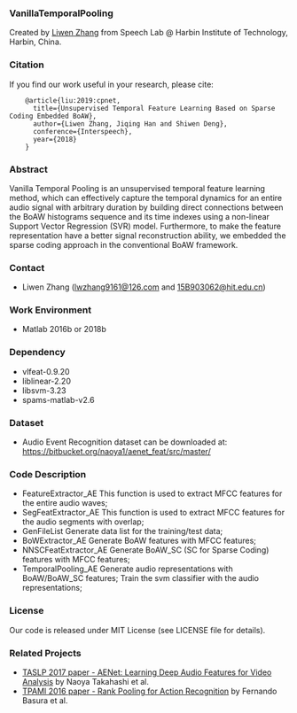 ### VanillaTemporalPooling
Created by <a href="https://github.com/zlw9161">Liwen Zhang</a> from Speech Lab @ Harbin Institute of Technology, Harbin, China.

### Citation
If you find our work useful in your research, please cite:

        @article{liu:2019:cpnet,
          title={Unsupervised Temporal Feature Learning Based on Sparse Coding Embedded BoAW},
          author={Liwen Zhang, Jiqing Han and Shiwen Deng},
          conference={Interspeech},
          year={2018}
        }

### Abstract
Vanilla Temporal Pooling is an unsupervised temporal feature learning method, which can effectively capture the temporal dynamics for an entire audio signal with arbitrary duration by building direct connections between the BoAW histograms sequence and its time indexes using a non-linear Support Vector Regression (SVR) model. Furthermore, to make the feature representation have a better signal reconstruction ability, we embedded the sparse coding approach in the conventional BoAW framework. 

### Contact
* Liwen Zhang (lwzhang9161@126.com and 15B903062@hit.edu.cn)

### Work Environment
* Matlab 2016b or 2018b

### Dependency
* vlfeat-0.9.20
* liblinear-2.20
* libsvm-3.23
* spams-matlab-v2.6

### Dataset
* Audio Event Recognition dataset can be downloaded at:
https://bitbucket.org/naoya1/aenet_feat/src/master/

### Code Description
* FeatureExtractor_AE
This function is used to extract MFCC features for the entire audio waves;
* SegFeatExtractor_AE
This function is used to extract MFCC features for the audio segments with overlap;
* GenFileList
Generate data list for the training/test data;
* BoWExtractor_AE
Generate BoAW features with MFCC features;
* NNSCFeatExtractor_AE
Generate BoAW_SC (SC for Sparse Coding) features with MFCC features;
* TemporalPooling_AE
Generate audio representations with BoAW/BoAW_SC features;
Train the svm classifier with the audio representations;

### License
Our code is released under MIT License (see LICENSE file for details).

### Related Projects
* [TASLP 2017 paper - AENet: Learning Deep Audio Features for Video Analysis](http://arxiv.org/pdf/1701.00599) by Naoya Takahashi et al.
* [TPAMI 2016 paper - Rank Pooling for Action Recognition](http://users.cecs.anu.edu.au/~basura/papers/PAMI2016Fernando.pdf) by Fernando Basura et al.
